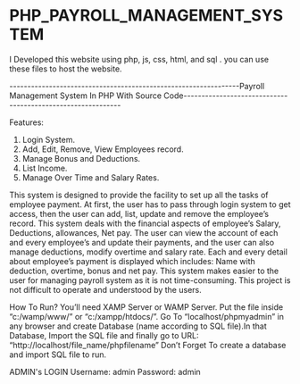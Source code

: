 # PHP_PAYROLL_MANAGEMENT_SYSTEM
I Developed this website using php, js, css, html, and sql . you can use these files to host the website. 


----------------------------------------------------------------Payroll Management System In PHP With Source Code------------------------------------------------------------


Features:

1.	Login System.
2.	Add, Edit, Remove, View Employees record.
3.	Manage Bonus and Deductions.
4.	List Income.
5.	Manage Over Time and Salary Rates.

This system is designed to provide the facility to set up all the tasks of employee payment. At first, the user has to pass through login system to get access, then the user can add, list, update and remove the employee’s record. This system deals with the financial aspects of employee’s Salary, Deductions, allowances, Net pay. The user can view the account of each and every employee’s and update their payments, and the user can also manage deductions, modify overtime and salary rate. Each and every detail about employee’s payment is displayed which includes: Name with deduction, overtime, bonus and net pay. This system makes easier to the user for managing payroll system as it is not time-consuming. This project is not difficult to operate and understood by the users.


How To Run?
You’ll need XAMP Server or WAMP Server. Put the file inside “c:/wamp/www/” or “c:/xampp/htdocs/”. Go To “localhost/phpmyadmin” in any browser and create Database (name according to SQL file).In that Database, Import the SQL file and finally go to URL: “http://localhost/file_name/phpfilename”
Don’t Forget To create a database and import SQL file to run.


ADMIN's LOGIN 
       Username: admin
       Password: admin
